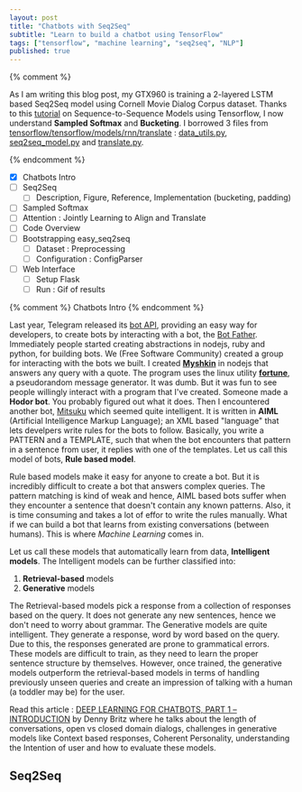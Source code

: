 ```yaml
---
layout: post
title: "Chatbots with Seq2Seq"
subtitle: "Learn to build a chatbot using TensorFlow"
tags: ["tensorflow", "machine learning", "seq2seq", "NLP"]
published: true
---
```


{% comment %}

As I am writing this blog post, my GTX960 is training a 2-layered LSTM based Seq2Seq model using Cornell Movie Dialog Corpus dataset. Thanks to this [tutorial](https://www.tensorflow.org/versions/r0.9/tutorials/seq2seq/index.html) on Sequence-to-Sequence Models using Tensorflow, I now understand **Sampled Softmax** and **Bucketing**. I borrowed 3 files from [tensorflow/tensorflow/models/rnn/translate](https://github.com/tensorflow/tensorflow/tree/master/tensorflow/models/rnn/translate) : [data_utils.py](https://github.com/tensorflow/tensorflow/blob/master/tensorflow/models/rnn/translate/data_utils.py), [seq2seq_model.py](https://github.com/tensorflow/tensorflow/blob/master/tensorflow/models/rnn/translate/seq2seq_model.py) and [translate.py](https://github.com/tensorflow/tensorflow/blob/master/tensorflow/models/rnn/translate/translate.py). 

{% endcomment %}

- [x] Chatbots Intro
- [ ] Seq2Seq 
	- [ ] Description, Figure, Reference, Implementation (bucketing, padding)
- [ ] Sampled Softmax
- [ ] Attention : Jointly Learning to Align and Translate
- [ ] Code Overview
- [ ] Bootstrapping easy_seq2seq
	- [ ] Dataset : Preprocessing
	- [ ] Configuration : ConfigParser
- [ ] Web Interface
	- [ ] Setup Flask
	- [ ] Run : Gif of results

{% comment %} Chatbots Intro {% endcomment %}

Last year, Telegram released its [bot API](https://core.telegram.org/bots/api), providing an easy way for developers, to create bots by interacting with a bot, the [Bot Father](https://telegram.me/botfather). Immediately people started creating abstractions in nodejs, ruby and python, for building bots. We (Free Software Community) created a group for interacting with the bots we built. I created **[Myshkin](https://github.com/suriyadeepan/myshkin)** in nodejs that answers any query with a quote. The program uses the linux utility **[fortune](https://en.wikipedia.org/wiki/Fortune_(Unix))**, a pseudorandom message generator. It was dumb. But it was fun to see people willingly interact with a program that I've created. Someone made a **Hodor bot**. You probably figured out what it does. Then I encountered another bot, [Mitsuku](http://www.mitsuku.com/) which seemed quite intelligent. It is written in **AIML** (Artificial Intelligence Markup Language); an XML based "language" that lets develpers write rules for the bots to follow. Basically, you write a PATTERN and a TEMPLATE, such that when the bot encounters that pattern in a sentence from user, it replies with one of the templates. Let us call this model of bots, **Rule based model**.

Rule based models make it easy for anyone to create a bot. But it is incredibly difficult to create a bot that answers complex queries. The pattern matching is kind of weak and hence, AIML based bots suffer when they encounter a sentence that doesn't contain any known patterns. Also, it is time consuming and takes a lot of effor to write the rules manually. What if we can build a bot that learns from existing conversations (between humans). This is where *Machine Learning* comes in. 

Let us call these models that automatically learn from data, **Intelligent models**. The Intelligent models can be further classified into:

1. **Retrieval-based** models
2. **Generative** models


The Retrieval-based models pick a response from a collection of responses based on the query. It does not generate any new sentences, hence we don't need to worry about grammar. The Generative models are quite intelligent. They generate a response, word by word based on the query. Due to this, the responses generated are prone to grammatical errors. These models are difficult to train, as they need to learn the proper sentence structure by themselves. However, once trained, the generative models outperform the retrieval-based models in terms of handling previously unseen queries and create an impression of talking with a human (a toddler may be) for the user.

Read this article : [DEEP LEARNING FOR CHATBOTS, PART 1 – INTRODUCTION](http://www.wildml.com/2016/04/deep-learning-for-chatbots-part-1-introduction/) by Denny Britz where he talks about the length of conversations, open vs closed domain dialogs, challenges in generative models like Context based responses, Coherent Personality, understanding the Intention of user and how to evaluate these models. 


## Seq2Seq
